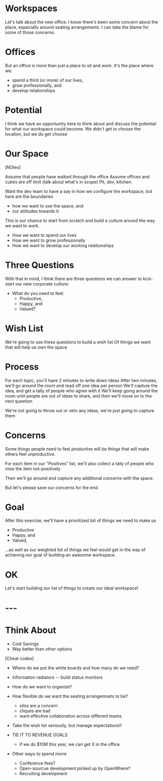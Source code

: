 # Workspaces
Let's talk about the new office.
I know there's been some concern about the place, especially around seating arrangements.
I can take the blame for some of those concerns.

# Offices
But an office is more than just a place to sit and work.
It's the place where we:

+ spend a third (or more) of our lives,
+ grow professionally, and
+ develop relationships

# Potential
I think we have an opportunity here to think about and discuss the potential for what our workspace could become.
We didn't get to choose the location, but we do get choose

# Our Space

[NOtes]

Assume that people have walked through the office
Assume offices and cubes are off limit (talk about what's in scope)
Pit, dev, kitchen.

Want the dev team to have a say in how we configure the workspace, but here are the boundaries


  + how we want to use the space, and
  + our attitudes towards it.

This is our chance to start from scratch and build a culture around the way we want to work.
+ How we want to spend our lives
+ How we want to grow professionally
+ How we want to develop our working relationships

# Three Questions
With that in mind, I think there are three questions we can answer to kick-start our new corporate culture:

+ What do you need to feel:
    - Productive,
    - Happy, and
    - Valued?

# Wish List
We're going to use these questions to build a wish list
Of things we want that will help us own the space

# Process
For each topic, you'll have 2 minutes to write down ideas
After two minutes, we'll go around the room and read off one idea per person
We'll capture the idea, and get a tally of people who agree with it
We'll keep going around the room until people are out of ideas to share, and then we'll move on to the next question

We're not going to throw out or veto any ideas, we're just going to capture them

# Concerns
Some things people need to feel productive will be things that will make others feel unproductive.

For each item in our "Positives" list, we'll also collect a tally of people who view the item not-positively

Then we'll go around and capture any additional concerns with the space.

But let's please save our concerns for the end.

# Goal
After this exercise, we'll have a prioritized list of things we need to make us

+ Productive
+ Happy, and
+ Valued,

...as well as our weighted list of things we feel would get in the way of achieving our goal of building an awesome workspace.

# OK
Let's start building our list of things to create our ideal workspace!

# --- #

# Think About
+ Cost Savings
+ Way better than other options

[Cheat codes]
+ Where do we put the white boards and how many do we need?
+ Information radiators -- build status monitors
+ How do we want to organize?
+ How flexible do we want the seating arrangemnets to be?
    - silos are a concern
    - cliques are bad
    - want effective collaboration across different teams.

+ Take the wish list seriously, but manage expectations!!

+ TIE IT TO REVENUE GOALS
    - if we do $10M this year, we can get X in the office

+ Other ways to spend mone
    - Conference fees?
    - Open-sourcue development picked up by OpenWhere?
    - Recruiting development

